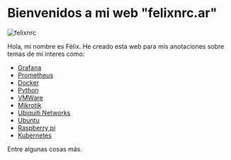 # Bienvenidos a mi web "felixnrc.ar"

![felixnrc](https://avatars.githubusercontent.com/u/42502767?v=4)

Hola, mi nombre es Félix. He creado esta web para mis anotaciones
sobre temas de mi interes como:

- [Grafana](https://grafana.com/)
- [Prometheus](https://prometheus.io/)
- [Docker](https://www.docker.com/get-started/)
- [Python](https://www.python.org/)
- [VMWare](https://www.vmware.com/ar.html)
- [Mikrotik](https://mikrotik.com/)
- [Ubiquiti Networks](https://www.ui.com/)
- [Ubuntu](https://ubuntu.com/)
- [Raspberry pi](https://www.raspberrypi.org/)
- [Kubernetes](https://kubernetes.io/es/)

Entre algunas cosas más.
